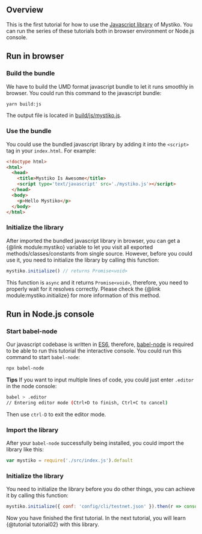 ## Overview
This is the first tutorial for how to use the [Javascript library](/src) of Mystiko. You can run the series of
these tutorials both in browser environment or Node.js console.

## Run in browser
### Build the bundle
We have to build the UMD format javascript bundle to let it runs smoothly in browser. You could run this command to the
javascript bundle:

```bash
yarn build:js
```

The output file is located in [build/js/mystiko.js](/build/js/mystiko.js).

### Use the bundle
You could use the bundled javascript library by adding it into the `<script>` tag in your `index.html`. For example:

```html
<!doctype html>
<html>
  <head>
    <title>Mystiko Is Awesome</title>
    <script type='text/javascript' src='./mystiko.js'></script>
  </head>
  <body>
    <p>Hello Mystiko</p>
  </body>
</html>
```

### Initialize the library
After imported the bundled javascript library in browser,
you can get a {@link module:mystiko} variable to let you visit all
exported methods/classes/constants from single source. However, before you could use it, you need to initialize the
library by calling this function:

```javascript
mystiko.initialize() // returns Promise<void>
```

This function is `async` and it returns `Promise<void>`, therefore, you need to properly wait for it resolves correctly.
Please check the {@link module:mystiko.initialize} for more information of this method.

## Run in Node.js console
### Start babel-node
Our javascript codebase is written in [ES6](https://www.w3schools.com/js/js_es6.asp),
therefore, [babel-node](https://babeljs.io/docs/en/babel-node) is required to be able to run this tutorial
the interactive console. You could run this command to start `babel-node`:

```bash
npx babel-node
```

**Tips** If you want to input multiple lines of code, you could just enter `.editor` in the node console:

```bash
babel > .editor
// Entering editor mode (Ctrl+D to finish, Ctrl+C to cancel)
```
Then use `ctrl-D` to exit the editor mode.

### Import the library
After your `babel-node` successfully being installed, you could import the library like this:

```javascript
var mystiko = require('./src/index.js').default
```

### Initialize the library
You need to initialize the library before you do other things, you can achieve it by calling this function:

```javascript
mystiko.initialize({ conf: 'config/cli/testnet.json' }).then(r => console.log('initialized'))
```

Now you have finished the first tutorial. In the next tutorial, you will learn
{@tutorial tutorial02} with this library.
